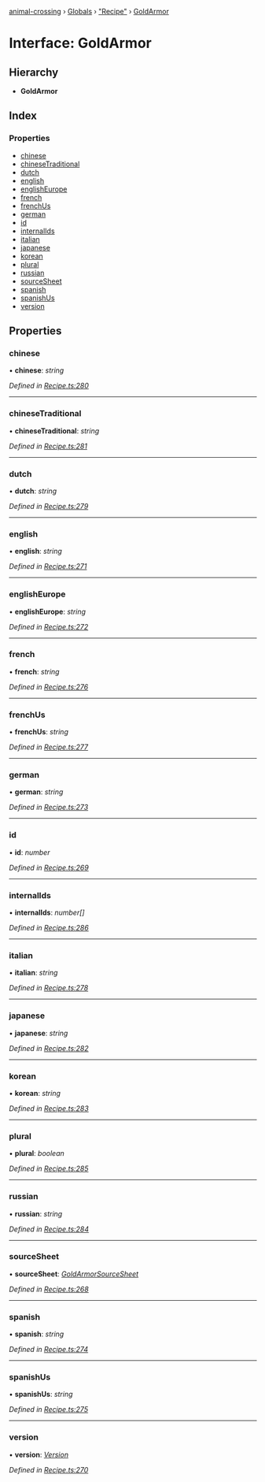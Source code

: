 [animal-crossing](../README.md) › [Globals](../globals.md) › ["Recipe"](../modules/_recipe_.md) › [GoldArmor](_recipe_.goldarmor.md)

# Interface: GoldArmor

## Hierarchy

* **GoldArmor**

## Index

### Properties

* [chinese](_recipe_.goldarmor.md#chinese)
* [chineseTraditional](_recipe_.goldarmor.md#chinesetraditional)
* [dutch](_recipe_.goldarmor.md#dutch)
* [english](_recipe_.goldarmor.md#english)
* [englishEurope](_recipe_.goldarmor.md#englisheurope)
* [french](_recipe_.goldarmor.md#french)
* [frenchUs](_recipe_.goldarmor.md#frenchus)
* [german](_recipe_.goldarmor.md#german)
* [id](_recipe_.goldarmor.md#id)
* [internalIds](_recipe_.goldarmor.md#internalids)
* [italian](_recipe_.goldarmor.md#italian)
* [japanese](_recipe_.goldarmor.md#japanese)
* [korean](_recipe_.goldarmor.md#korean)
* [plural](_recipe_.goldarmor.md#plural)
* [russian](_recipe_.goldarmor.md#russian)
* [sourceSheet](_recipe_.goldarmor.md#sourcesheet)
* [spanish](_recipe_.goldarmor.md#spanish)
* [spanishUs](_recipe_.goldarmor.md#spanishus)
* [version](_recipe_.goldarmor.md#version)

## Properties

###  chinese

• **chinese**: *string*

*Defined in [Recipe.ts:280](https://github.com/Norviah/animal-crossing/blob/4ac4ba9/module/types/Recipe.ts#L280)*

___

###  chineseTraditional

• **chineseTraditional**: *string*

*Defined in [Recipe.ts:281](https://github.com/Norviah/animal-crossing/blob/4ac4ba9/module/types/Recipe.ts#L281)*

___

###  dutch

• **dutch**: *string*

*Defined in [Recipe.ts:279](https://github.com/Norviah/animal-crossing/blob/4ac4ba9/module/types/Recipe.ts#L279)*

___

###  english

• **english**: *string*

*Defined in [Recipe.ts:271](https://github.com/Norviah/animal-crossing/blob/4ac4ba9/module/types/Recipe.ts#L271)*

___

###  englishEurope

• **englishEurope**: *string*

*Defined in [Recipe.ts:272](https://github.com/Norviah/animal-crossing/blob/4ac4ba9/module/types/Recipe.ts#L272)*

___

###  french

• **french**: *string*

*Defined in [Recipe.ts:276](https://github.com/Norviah/animal-crossing/blob/4ac4ba9/module/types/Recipe.ts#L276)*

___

###  frenchUs

• **frenchUs**: *string*

*Defined in [Recipe.ts:277](https://github.com/Norviah/animal-crossing/blob/4ac4ba9/module/types/Recipe.ts#L277)*

___

###  german

• **german**: *string*

*Defined in [Recipe.ts:273](https://github.com/Norviah/animal-crossing/blob/4ac4ba9/module/types/Recipe.ts#L273)*

___

###  id

• **id**: *number*

*Defined in [Recipe.ts:269](https://github.com/Norviah/animal-crossing/blob/4ac4ba9/module/types/Recipe.ts#L269)*

___

###  internalIds

• **internalIds**: *number[]*

*Defined in [Recipe.ts:286](https://github.com/Norviah/animal-crossing/blob/4ac4ba9/module/types/Recipe.ts#L286)*

___

###  italian

• **italian**: *string*

*Defined in [Recipe.ts:278](https://github.com/Norviah/animal-crossing/blob/4ac4ba9/module/types/Recipe.ts#L278)*

___

###  japanese

• **japanese**: *string*

*Defined in [Recipe.ts:282](https://github.com/Norviah/animal-crossing/blob/4ac4ba9/module/types/Recipe.ts#L282)*

___

###  korean

• **korean**: *string*

*Defined in [Recipe.ts:283](https://github.com/Norviah/animal-crossing/blob/4ac4ba9/module/types/Recipe.ts#L283)*

___

###  plural

• **plural**: *boolean*

*Defined in [Recipe.ts:285](https://github.com/Norviah/animal-crossing/blob/4ac4ba9/module/types/Recipe.ts#L285)*

___

###  russian

• **russian**: *string*

*Defined in [Recipe.ts:284](https://github.com/Norviah/animal-crossing/blob/4ac4ba9/module/types/Recipe.ts#L284)*

___

###  sourceSheet

• **sourceSheet**: *[GoldArmorSourceSheet](../enums/_recipe_.goldarmorsourcesheet.md)*

*Defined in [Recipe.ts:268](https://github.com/Norviah/animal-crossing/blob/4ac4ba9/module/types/Recipe.ts#L268)*

___

###  spanish

• **spanish**: *string*

*Defined in [Recipe.ts:274](https://github.com/Norviah/animal-crossing/blob/4ac4ba9/module/types/Recipe.ts#L274)*

___

###  spanishUs

• **spanishUs**: *string*

*Defined in [Recipe.ts:275](https://github.com/Norviah/animal-crossing/blob/4ac4ba9/module/types/Recipe.ts#L275)*

___

###  version

• **version**: *[Version](../enums/_recipe_.version.md)*

*Defined in [Recipe.ts:270](https://github.com/Norviah/animal-crossing/blob/4ac4ba9/module/types/Recipe.ts#L270)*
